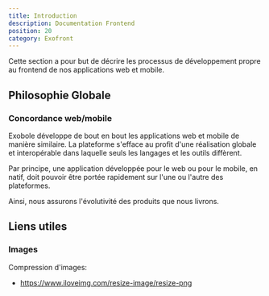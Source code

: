 ```yaml
---
title: Introduction
description: Documentation Frontend
position: 20
category: Exofront
---
```


Cette section a pour but de décrire les processus de développement propre au frontend de nos applications web et mobile.

## Philosophie Globale

### Concordance web/mobile
Exobole développe de bout en bout les applications web et mobile de manière similaire. La plateforme s'efface au profit d'une réalisation globale et interopérable dans laquelle seuls les langages et les outils diffèrent.

Par principe, une application développée pour le web ou pour le mobile, en natif, doit pouvoir être portée rapidement sur l'une ou l'autre des plateformes.

Ainsi, nous assurons l'évolutivité des produits que nous livrons.

## Liens utiles

### Images

Compression d'images:
- https://www.iloveimg.com/resize-image/resize-png
